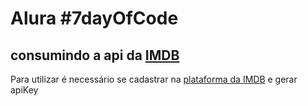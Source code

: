 
<h1>Alura #7dayOfCode</h1> 
<h2>consumindo a api da <a href="https://imdb-api.com/en/API/Top250Movies/k_2ince5lw"> IMDB </a></h2>

<p> Para utilizar é necessário se cadastrar na <a href="https://imdb-api.com/api/#Search-header"> plataforma da IMDB</a> e gerar apiKey</p>